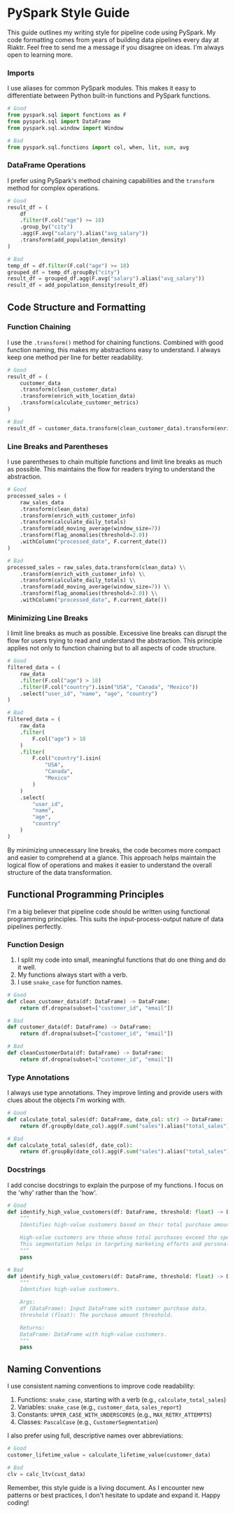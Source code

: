 # PySpark Style Guide

This guide outlines my writing style for pipeline code using PySpark. My code formatting comes from years of building data pipelines every day at Riaktr. Feel free to send me a message if you disagree on ideas. I'm always open to learning more.


### Imports

I use aliases for common PySpark modules. This makes it easy to differentiate between Python built-in functions and PySpark functions.

```python
# Good
from pyspark.sql import functions as F
from pyspark.sql import DataFrame
from pyspark.sql.window import Window

# Bad
from pyspark.sql.functions import col, when, lit, sum, avg

```

### DataFrame Operations

I prefer using PySpark's method chaining capabilities and the `transform` method for complex operations.

```python
# Good
result_df = (
    df
    .filter(F.col("age") >= 18)
    .group_by("city")
    .agg(F.avg("salary").alias("avg_salary"))
    .transform(add_population_density)
)

# Bad
temp_df = df.filter(F.col("age") >= 18)
grouped_df = temp_df.groupBy("city")
result_df = grouped_df.agg(F.avg("salary").alias("avg_salary"))
result_df = add_population_density(result_df)

```

## Code Structure and Formatting

### Function Chaining

I use the `.transform()` method for chaining functions. Combined with good function naming, this makes my abstractions easy to understand. I always keep one method per line for better readability.

```python
# Good
result_df = (
    customer_data
    .transform(clean_customer_data)
    .transform(enrich_with_location_data)
    .transform(calculate_customer_metrics)
)

# Bad
result_df = customer_data.transform(clean_customer_data).transform(enrich_with_location_data).transform(calculate_customer_metrics)

```

### Line Breaks and Parentheses

I use parentheses to chain multiple functions and limit line breaks as much as possible. This maintains the flow for readers trying to understand the abstraction.

```python
# Good
processed_sales = (
    raw_sales_data
    .transform(clean_data)
    .transform(enrich_with_customer_info)
    .transform(calculate_daily_totals)
    .transform(add_moving_average(window_size=7))
    .transform(flag_anomalies(threshold=2.0))
    .withColumn("processed_date", F.current_date())
)

# Bad
processed_sales = raw_sales_data.transform(clean_data) \\
    .transform(enrich_with_customer_info) \\
    .transform(calculate_daily_totals) \\
    .transform(add_moving_average(window_size=7)) \\
    .transform(flag_anomalies(threshold=2.0)) \\
    .withColumn("processed_date", F.current_date())

```

### Minimizing Line Breaks

I limit line breaks as much as possible. Excessive line breaks can disrupt the flow for users trying to read and understand the abstraction. This principle applies not only to function chaining but to all aspects of code structure.

```python
# Good
filtered_data = (
    raw_data
    .filter(F.col("age") > 18)
    .filter(F.col("country").isin("USA", "Canada", "Mexico"))
    .select("user_id", "name", "age", "country")
)

# Bad
filtered_data = (
    raw_data
    .filter(
        F.col("age") > 18
    )
    .filter(
        F.col("country").isin(
            "USA",
            "Canada",
            "Mexico"
        )
    )
    .select(
        "user_id",
        "name",
        "age",
        "country"
    )
)

```

By minimizing unnecessary line breaks, the code becomes more compact and easier to comprehend at a glance. This approach helps maintain the logical flow of operations and makes it easier to understand the overall structure of the data transformation.

## Functional Programming Principles

I'm a big believer that pipeline code should be written using functional programming principles. This suits the input-process-output nature of data pipelines perfectly.

### Function Design

1. I split my code into small, meaningful functions that do one thing and do it well.
2. My functions always start with a verb.
3. I use `snake_case` for function names.

```python
# Good
def clean_customer_data(df: DataFrame) -> DataFrame:
    return df.dropna(subset=["customer_id", "email"])

# Bad
def customer_data(df: DataFrame) -> DataFrame:
    return df.dropna(subset=["customer_id", "email"])

# Bad
def cleanCustomerData(df: DataFrame) -> DataFrame:
    return df.dropna(subset=["customer_id", "email"])

```

### Type Annotations

I always use type annotations. They improve linting and provide users with clues about the objects I'm working with.

```python
# Good
def calculate_total_sales(df: DataFrame, date_col: str) -> DataFrame:
    return df.groupBy(date_col).agg(F.sum("sales").alias("total_sales"))

# Bad
def calculate_total_sales(df, date_col):
    return df.groupBy(date_col).agg(F.sum("sales").alias("total_sales"))

```

### Docstrings

I add concise docstrings to explain the purpose of my functions. I focus on the 'why' rather than the 'how'.

```python
# Good
def identify_high_value_customers(df: DataFrame, threshold: float) -> DataFrame:
    """
    Identifies high-value customers based on their total purchase amount.

    High-value customers are those whose total purchases exceed the specified threshold.
    This segmentation helps in targeting marketing efforts and personalized services.
    """
    pass

# Bad
def identify_high_value_customers(df: DataFrame, threshold: float) -> DataFrame:
    """
    Identifies high-value customers.

    Args:
    df (DataFrame): Input DataFrame with customer purchase data.
    threshold (float): The purchase amount threshold.

    Returns:
    DataFrame: DataFrame with high-value customers.
    """
    pass
```

## Naming Conventions

I use consistent naming conventions to improve code readability:

1. Functions: `snake_case`, starting with a verb (e.g., `calculate_total_sales`)
2. Variables: `snake_case` (e.g., `customer_data`, `sales_report`)
3. Constants: `UPPER_CASE_WITH_UNDERSCORES` (e.g., `MAX_RETRY_ATTEMPTS`)
4. Classes: `PascalCase` (e.g., `CustomerSegmentation`)

I also prefer using full, descriptive names over abbreviations:

```python
# Good
customer_lifetime_value = calculate_lifetime_value(customer_data)

# Bad
clv = calc_ltv(cust_data)
```

Remember, this style guide is a living document. As I encounter new patterns or best practices, I don't hesitate to update and expand it. Happy coding!
